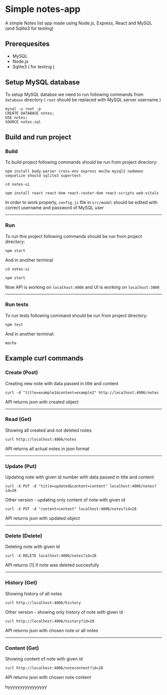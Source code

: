 # Simple notes-app
A simple Notes list app made using Node.js, Express, React and MySQL (and Sqlite3 for testing)


## Prerequesites
* MySQL
* Node.js
* Sqlite3 ( for testing )

## Setup MySQL database
To setup MySQL databse we need to run following commands from `database` directory ( `root` should be replaced with MySQL server username )
```
mysql -u root -p
CREATE DATABASE notes;
USE notes;
SOURCE notes.sql
```
## Build and run project
### Build
To build project following commands should be run from project directory:
```
npm install body-parser cross-env express mocha mysql2 nodemon sequelize should sqlite3 supertest

cd notes-ui

npm install react react-dom react-router-dom react-scripts web-vitals
```
In order to work properly, `config.js` file in `src/model` should be edited with correct username and password of MySQL user  
***
### Run
To run this project following commands should be run from project directory:
```
npm start
```
And in another terminal
```
cd notes-ui

npm start
```
Now API is working on `localhost:4006` and UI is working on `localhost:3000`
***
### Run tests
To run tests following command should be run from project directory:
```
npm test
```
And in another terminal:

```
mocha
```
## Example curl commands

### Create (Post)
Creating new note with data passed in title and content  
```
curl -d "title=example1&content=example2" http://localhost:4006/notes
```  
API returns json with created object
***
### Read (Get)
Showing all created and not deleted notes  
```
curl http://localhost:4006/notes
```  
API returns all actual notes in json format
***
### Update (Put)
Updating note with given id number with data passed in title and content  
```
curl -X PUT -d "title=updated&content=content" localhost:4006/notes?id=28
```  
Other version - updating only content of note with given id  
```
curl -X PUT -d "content=content" localhost:4006/notes?id=28
```  
API returns json with updated object
***
### Delete (Delete)
Deleting note with given id  
```
curl -X DELETE localhost:4006/notes?id=28
```
API returns [1] if note was deleted succesfully
***
### History (Get)
Showing history of all notes
```
curl http://localhost:4006/history
```
Other version - showing only history of note with given id  
```
curl http://localhost:4006/history?id=28
```
API returns json with chosen note or all notes
***
### Content (Get)
Showing content of note with given id  
```
curl http://localhost:4006/notecontent?id=28
```
API returns json with chosen note content


hyyyyyyyyyyyyyyyy

